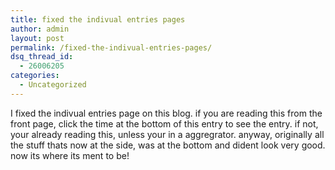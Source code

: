 ```yaml
---
title: fixed the indivual entries pages
author: admin
layout: post
permalink: /fixed-the-indivual-entries-pages/
dsq_thread_id:
  - 26006205
categories:
  - Uncategorized
---
```

I fixed the indivual entries page on this blog. if you are reading this from the front page, click the time at the bottom of this entry to see the entry. if not, your already reading this, unless your in a aggregrator. anyway, originally all the stuff thats now at the side, was at the bottom and dident look very good. now its where its ment to be!